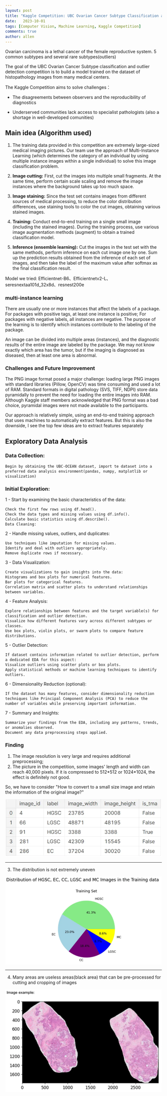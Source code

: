 ```yaml
---
layout: post
title: "Kaggle Competition: UBC Ovarian Cancer Subtype Classification and Outlier Detection"
date:   2023-10-01
tags: [Computer Vision, Machine Learning, Kaggle Competition] 
comments: true
author: allen
---
```


Ovarian carcinoma is a lethal cancer of the female reproductive system. 5 common subtypes and several rare subtypes(outliers)

The goal of the UBC Ovarian Cancer Subtype classification and outlier detection competition is to build a model trained on the dataset of histopathology images from many medical centers.

The Kaggle Competition aims to solve challenges：
    
* The disagreements between observers and the reproducibility of diagnostics

* Underserved communities lack access to specialist pathologists (also a shortage in well-developed comunities)


## Main idea (Algorithm used)

1. The training data provided in this competition are extremely large-sized medical imaging pictures. Our team use the approach of Multi-Instance Learning (which determines the category of an individual by using multiple instance images within a single individual) to solve this image classification problem.

2. **Image cutting:** First, cut the images into multiple small fragments. At the same time, perform certain scale scaling and remove the image instances where the background takes up too much space.

3. **Image staining:** Since the test set contains images from different sources of medical processing, to reduce the color distribution differences, use staining tools to color the cut images, obtaining various stained images.

4. **Training:** Conduct end-to-end training on a single small image (including the stained images). During the training process, use various image augmentation methods (augment) to obtain a trained classification model.

5. **Inference (ensemble learning):** Cut the images in the test set with the same methods, perform inference on each cut image one by one. Sum up the prediction results obtained from the inference of each set of images, and then take the label of the maximum value after softmax as the final classification result. 

Model we tried: Efficientnet-B6、Efficientnetv2-L、seresnextaa101d_32x8d、resnest200e

### multi-instance learning
There are usually one or more instances that affect the labels of a package. For packages with positive tags, at least one instance is positive; For packages with negative labels, all instances are negative. The purpose of the learning is to identify which instances contribute to the labeling of the package.

An image can be divided into multiple areas (instances), and the diagnostic results of the entire image are labeled by the package. We may not know exactly which area has the tumor, but if the imaging is diagnosed as diseased, then at least one area is abnormal.


### Challenges and Future Improvement
The PNG image format posed a major challenge: loading large PNG images with standard libraries (Pillow, OpenCV) was time consuming and used a lot of RAM. Standard formats in digital pathology (SVS, TIFF, NDPI) store data pyramidally to prevent the need for loading the entire images into RAM. Although Kaggle staff members acknowledged that PNG format was a bad choice, pyramidal images were not made available to the participants.


Our approach is relatively simple, using an end-to-end training approach that uses machines to automatically extract features. But this is also the downside, I see the top few ideas are to extract features separately

## Exploratory Data Analysis

### Data Collection:

    Begin by obtaining the UBC-OCEAN dataset, import te dataset into a preferred data analysis environment(pandas, numpy, matplotlib or visualization)

### Initial Exploration:
1 - Start by examining the basic characteristics of the data:

```
Check the first few rows using df.head().
Check the data types and missing values using df.info().
Calculate basic statistics using df.describe().
Data Cleaning:
```

2 - Handle missing values, outliers, and duplicates:

```
Use techniques like imputation for missing values.
Identify and deal with outliers appropriately.
Remove duplicate rows if necessary.
```

3 - Data Visualization:

```
Create visualizations to gain insights into the data:
Histograms and box plots for numerical features.
Bar plots for categorical features.
Correlation matrix and scatter plots to understand relationships between variables.
```

4 - Feature Analysis:
```
Explore relationships between features and the target variable(s) for classification and outlier detection.
Visualize how different features vary across different subtypes or classes.
Use box plots, violin plots, or swarm plots to compare feature distributions.
```

5 - Outlier Detection:

```
If dataset contains information related to outlier detection, perform a dedicated EDA for this aspect:
Visualize outliers using scatter plots or box plots.
Apply statistical methods or machine learning techniques to identify outliers.
```

6 - Dimensionality Reduction (optional):

```
If the dataset has many features, consider dimensionality reduction techniques like Principal Component Analysis (PCA) to reduce the number of variables while preserving important information.
```

7 - Summary and Insights:

```
Summarize your findings from the EDA, including any patterns, trends, or anomalies observed.
Document any data preprocessing steps applied.
```


### Finding

1. The image resolution is very large and requires additional preprocessing; 
2. The picture in the competition, some images' length and width can reach 40,000 pixels. If it is compressed to 512\*512 or 1024\*1024, the effect is definitely not good.

So, we have to consider "How to convert to a small size image and retain the information of the original image?"

![alt text](../images/2023-10-01-kaggle_bronze_medal/image.png)

-------

3. The distribution is not extremely uneven

![alt text](<../images/2023-10-01-kaggle_bronze_medal/image copy.png>)

----

4. Many areas are useless areas(black area) that can be pre-processed for cutting and cropping of images

![alt text](<../images/2023-10-01-kaggle_bronze_medal/image copy 2.png>)
